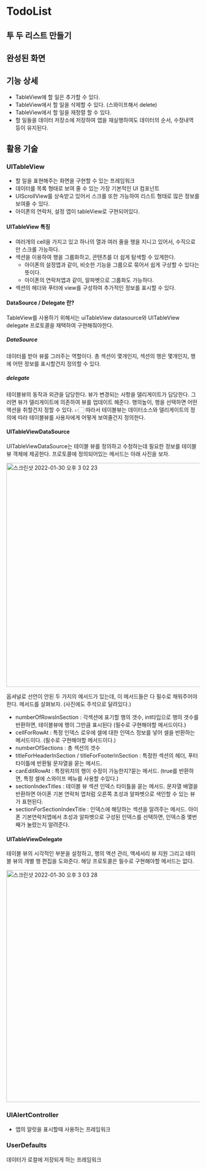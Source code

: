 # TodoList

## 투 두 리스트 만들기
## 완성된 화면 


## 기능 상세
  * TableView에 할 일은 추가할 수 있다.
  * TableView에서 할 일을 삭제할 수 있다. (스와이프해서 delete)
  * TableView에서 할 일을 재정렬 할 수 있다.
  * 할 일들을 데이터 저장소에 저장하여 앱을 재실행하여도 데이터의 순서, 수정내역 등이 유지된다.
  
## 활용 기술
### UITableView
  * 할 일을 표현해주는 화면을 구현할 수 있는 프레임워크
  * 데이터를 목록 형태로 보여 줄 수 있는 가장 기본적인 UI 컴포넌트
  * UIScrollView를 상속받고 있어서 스크롤 또한 가능하여 리스트 형태로 많은 정보를 보여줄 수 있다.
  * 아이폰의 연락처, 설정 앱이 tableView로 구현되어있다.
#### UITableView 특징
  * 여러개의 cell을 가지고 있고 하나의 열과 여러 줄을 행을 지니고 있어서, 수직으로만 스크롤 가능하다.
  * 섹션을 이용하여 행을 그룹화하고, 콘텐츠를 더 쉽게 탐색할 수 있게한다.
    * 아이폰의 설정앱과 같이, 비슷한 기능을 그룹으로 묶어서 쉽게 구상할 수 있다는 뜻이다.
    * 아이폰의 연락처앱과 같이, 알파벳으로 그룹화도 가능하다.
  * 섹션의 헤더와 푸터에 view를 구성하여 추가적인 정보를 표시할 수 있다. 
  
  
#### DataSource / Delegate 란?
TableView를 사용하기 위해서는 uiTableView datasource와 UITableView delegate 프로토콜을 채택하여 구현해줘야한다.
  ##### DataSource
  데이터를 받아 뷰를 그러주는 역할이다. 총 섹션이 몇개인지, 섹션의 행은 몇개인지, 행에 어떤 정보를 표시할건지 정의할 수 있다.
  ##### delegate
  테이블뷰의 동작과 외관을 담당한다. 뷰가 변경되는 사항을 델리게이트가 담당한다. 그러면 뷰가 델리게이트에 의존하여 뷰를 업데이트 해준다. 행의높이, 행을 선택하면 어떤 액션을 취할건지 정할 수 있다.
  👉🏻 따라서 테이블뷰는 데이터소스와 델리게이트의 정의에 따라 테이블뷰를 사용자에게 어떻게 보여줄건지 정의한다.
    
#### UITableViewDataSource
UITableViewDataSource는 테이블 뷰를 정의하고 수정하는데 필요한 정보를 테이블 뷰 객체에 제공한다. 프로토콜에 정의되어있는 메서드는 아래 사진을 보자.

<img width="584" alt="스크린샷 2022-01-30 오후 3 02 23" src="https://user-images.githubusercontent.com/96969693/151688683-c2662a5c-a31e-4507-94ce-038b4acda43d.png">

옵셔널로 선언이 안된 두 가지의 메서드가 있는데, 이 메서드들은 다 필수로 채워주어야 한다.
메서드를 살펴보자. (사진에도 주석으로 달려있다.)
  * numberOfRowsInSection : 각섹션에 표기할 행의 갯수, int타입으로 행의 갯수를 반환하면, 테이블뷰에 행이 그만큼 표시된다 (필수로 구현해야할 메서드이다.)
  * cellForRowAt : 특정 인덱스 로우에 셀에 대한 인덱스 정보를 넣어 셀을 반환하는 메서드이다. (필수로 구현해야할 메서드이다.)
  * numberOfSections : 총 섹션의 갯수
  * titleForHeaderInSection / titleForFooterInSection : 특정한 섹션의 헤더, 푸터 타이틀에 반환될 문자열을 묻는 메서드.
  * canEditRowAt : 특정위치의 행이 수정이 가능한지?묻는 메서드. (true를 반환하면, 특정 셀에 스와이프 메뉴를 사용할 수있다.)
  * sectionIndexTitles : 테이블 뷰 섹션 인덱스 타이틀을 묻는 메서드. 문자열 배열을 반환하면 아이폰 기본 연락처 앱처럼 오른쪽 초성과 알파벳으로 색인할 수 있는 뷰가 표현된다.
  * sectionForSectionIndexTitle : 인덱스에 해당하는 섹션을 알려주는 메서드. 아이폰 기본연락처앱에서 초성과 알파벳으로 구성된 인덱스를 선택하면, 인덱스중 몇번째가 눌렸는지 알려준다.

#### UITableViewDelegate
테이블 뷰의 시각적인 부분을 설정하고, 행의 액션 관리, 액세서리 뷰 지원 그리고 테이블 뷰의 개별 행 편집을 도와준다. 해당 프로토콜은 필수로 구현해야할 메서드는 없다.

<img width="605" alt="스크린샷 2022-01-30 오후 3 03 28" src="https://user-images.githubusercontent.com/96969693/151688698-90d3e58e-93e4-409d-8b45-1d1a7de5f576.png">

### UIAlertController
  * 앱의 알럿을 표시할때 사용하는 프레임워크
### UserDefaults
  데이터가 로컬에 저장되게 하는 프레임워크
